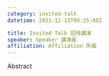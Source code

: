 ```yaml
---
category: invited-talk
datetime: 2021-12-13T09:35:00Z

title: Invited Talk 招待講演
speaker: Speaker 講演者
affiliation: Affiliation 所属
---
```


Abstract
